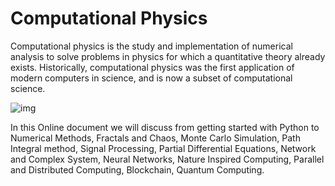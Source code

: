 # Computational Physics 


Computational physics is the study and implementation of numerical analysis to solve problems in physics for which a quantitative theory already exists. Historically, computational physics was the first application of modern computers in science, and is now a subset of computational science.

![img](https://young.physics.ucsc.edu/115/mandel_col.gif)
 
 
        
In this Online document we will discuss from getting started with Python to Numerical Methods, Fractals and Chaos, Monte Carlo Simulation, Path Integral method, Signal Processing, Partial Differential Equations, Network and Complex System, Neural Networks, Nature Inspired Computing, Parallel and Distributed Computing, Blockchain, Quantum Computing.

